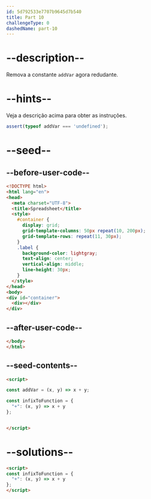 ```yaml
---
id: 5d792533e7707b9645d7b540
title: Part 10
challengeType: 0
dashedName: part-10
---
```


# --description--

Remova a constante `addVar` agora redudante.

# --hints--

Veja a descrição acima para obter as instruções.

```js
assert(typeof addVar === 'undefined');
```

# --seed--

## --before-user-code--

```html
<!DOCTYPE html>
<html lang="en">
<head>
  <meta charset="UTF-8">
  <title>Spreadsheet</title>
  <style>
    #container {
      display: grid;
      grid-template-columns: 50px repeat(10, 200px);
      grid-template-rows: repeat(11, 30px);
    }
    .label {
      background-color: lightgray;
      text-align: center;
      vertical-align: middle;
      line-height: 30px;
    }
  </style>
</head>
<body>
<div id="container">
  <div></div>
</div>
```

## --after-user-code--

```html
</body>
</html>
```

## --seed-contents--

```html
<script>

const addVar = (x, y) => x + y;

const infixToFunction = {
  "+": (x, y) => x + y
};


</script>
```

# --solutions--

```html
<script>
const infixToFunction = {
  "+": (x, y) => x + y
};
</script>
```
